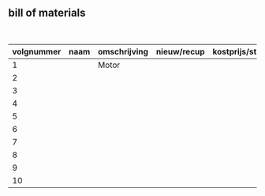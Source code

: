 ## bill of materials
<br />

|volgnummer|naam|omschrijving|nieuw/recup|kostprijs/stuk|aantal|subtotaal|
|----------|----|------------|-----------|---------|------|---------|
|         1|    |      Motor      |           |              |      |         |
|         2|    |            |           |              |      |         |
|         3|    |            |           |              |      |         |
|         4|    |            |           |              |      |         |
|         5|    |            |           |              |      |         |
|         6|    |            |           |              |      |         |
|         7|    |            |           |              |      |         |
|         8|    |            |           |              |      |         |
|         9|    |            |           |              |      |         |
|         10|    |            |           |              |      |         |
